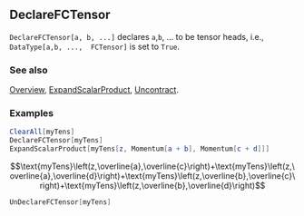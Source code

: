 ## DeclareFCTensor

`DeclareFCTensor[a, b, ...]` declares `a`,`b`, ... to be tensor heads, i.e., `DataType[a,b, ...,  FCTensor]` is set to `True`.

### See also

[Overview](Extra/FeynCalc.md), [ExpandScalarProduct](ExpandScalarProduct.md), [Uncontract](Uncontract.md).

### Examples

```mathematica
ClearAll[myTens]
DeclareFCTensor[myTens]
ExpandScalarProduct[myTens[z, Momentum[a + b], Momentum[c + d]]]
```

$$\text{myTens}\left(z,\overline{a},\overline{c}\right)+\text{myTens}\left(z,\overline{a},\overline{d}\right)+\text{myTens}\left(z,\overline{b},\overline{c}\right)+\text{myTens}\left(z,\overline{b},\overline{d}\right)$$

```mathematica
UnDeclareFCTensor[myTens]
```
